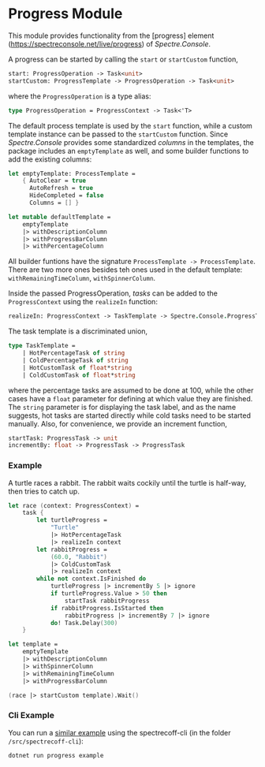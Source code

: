# Progress Module
This module provides functionality from the [progress] element (https://spectreconsole.net/live/progress) of _Spectre.Console_.

A progress can be started by calling the `start` or `startCustom` function,
```fs
start: ProgressOperation -> Task<unit>
startCustom: ProgressTemplate -> ProgressOperation -> Task<unit>
```

where the `ProgressOperation` is a type alias:
```fs
type ProgressOperation = ProgressContext -> Task<'T>
```

The default process template is used by the `start` function, while a custom template instance can be passed to the `startCustom` function. Since _Spectre.Console_ provides some standardized _columns_ in the templates, the package includes an `emptyTemplate` as well, and some builder functions to add the existing columns:
```fs
let emptyTemplate: ProcessTemplate =
    { AutoClear = true
      AutoRefresh = true
      HideCompleted = false
      Columns = [] }

let mutable defaultTemplate =
    emptyTemplate
    |> withDescriptionColumn
    |> withProgressBarColumn
    |> withPercentageColumn
```
All builder funtions have the signature `ProcessTemplate -> ProcessTemplate`. There are two more ones besides teh ones used in the default template: `withRemainingTimeColumn`, `withSpinnerColumn`.

Inside the passed ProgressOperation, _tasks_ can be added to the `ProgressContext` using the `realizeIn` function:
```fs
realizeIn: ProgressContext -> TaskTemplate -> Spectre.Console.ProgressTask
```

The task template is a discriminated union,
```fs
type TaskTemplate =
    | HotPercentageTask of string
    | ColdPercentageTask of string
    | HotCustomTask of float*string
    | ColdCustomTask of float*string
```
where the percentage tasks are assumed to be done at 100, while the other cases have a `float` parameter for defining at which value they are finished. The `string` parameter is for displaying the task label, and as the name suggests, hot tasks are started directly while cold tasks need to be started manually. Also, for convenience, we provide an increment function, 
```fs
startTask: ProgressTask -> unit
incrementBy: float -> ProgressTask -> ProgressTask
```

### Example
A turtle races a rabbit. The rabbit waits cockily until the turtle is half-way, then tries to catch up.
```fs
let race (context: ProgressContext) =
    task {
        let turtleProgress =
            "Turtle"
            |> HotPercentageTask
            |> realizeIn context
        let rabbitProgress =
            (60.0, "Rabbit")
            |> ColdCustomTask
            |> realizeIn context
        while not context.IsFinished do
            turtleProgress |> incrementBy 5 |> ignore
            if turtleProgress.Value > 50 then
                startTask rabbitProgress
            if rabbitProgress.IsStarted then
                rabbitProgress |> incrementBy 7 |> ignore
            do! Task.Delay(300)
    }

let template =
    emptyTemplate
    |> withDescriptionColumn
    |> withSpinnerColumn
    |> withRemainingTimeColumn
    |> withProgressBarColumn

(race |> startCustom template).Wait()
```

### Cli Example
You can run a [similar example](../../src/spectrecoff-cli/commands/Progress.fs) using the spectrecoff-cli (in the folder `/src/spectrecoff-cli`):
```fs
dotnet run progress example
```